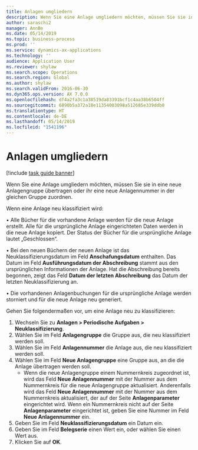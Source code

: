 ```yaml
---
title: Anlagen umgliedern
description: Wenn Sie eine Anlage umgliedern möchten, müssen Sie sie in eine neue Anlagengruppe übertragen oder ihr eine neue Anlagennummer in der gleichen Gruppe zuordnen.
author: saraschi2
manager: AnnBe
ms.date: 05/14/2019
ms.topic: business-process
ms.prod: ''
ms.service: dynamics-ax-applications
ms.technology: ''
audience: Application User
ms.reviewer: shylaw
ms.search.scope: Operations
ms.search.region: Global
ms.author: shylaw
ms.search.validFrom: 2016-06-30
ms.dyn365.ops.version: AX 7.0.0
ms.openlocfilehash: df4a2fa3c1a38519da83391bcf1c4aa38b6504ff
ms.sourcegitcommit: 6890b5a372a18e11354003098a512685e339ddb0
ms.translationtype: HT
ms.contentlocale: de-DE
ms.lasthandoff: 05/14/2019
ms.locfileid: "1541196"
---
```

# <a name="reclassify-fixed-assets"></a>Anlagen umgliedern

[!include [task guide banner](../../includes/task-guide-banner.md)]

Wenn Sie eine Anlage umgliedern möchten, müssen Sie sie in eine neue Anlagengruppe übertragen oder ihr eine neue Anlagennummer in der gleichen Gruppe zuordnen. 

Wenn eine Anlage neu klassifiziert wird:

• Alle Bücher für die vorhandene Anlage werden für die neue Anlage erstellt. Alle für die ursprüngliche Anlage eingerichteten Daten werden in die neue Anlage kopiert. Der Status der Bücher für die ursprüngliche Anlage lautet „Geschlossen“. 

• Bei den neuen Büchern der neuen Anlage ist das Neuklassifizierungsdatum im Feld **Anschafungsdatum** enthalten. Das Datum im Feld **Ausführungsdatum der Abschreibung** stammt aus den ursprünglichen Informationen der Anlage. Hat die Abschreibung bereits begonnen, zeigt das Feld **Datum der letzten Abschreibung** das Datum der letzten Neuklassifizierung an. 

• Die vorhandenen Anlagenbuchungen für die ursprüngliche Anlage werden storniert und für die neue Anlage neu generiert.

Gehen Sie folgendermaßen vor, um eine Anlage neu zu klassifizieren:

1. Wechseln Sie zu **Anlagen > Periodische Aufgaben > Neuklassifizierung**.
2. Wählen Sie im Feld **Anlagengruppe** die Gruppe aus, die neu klassifiziert werden soll.
3. Wählen Sie im Feld **Anlagennummer** die Anlage aus, die neu klassifiziert werden soll.
4. Wählen Sie im Feld **Neue Anlagengruppe** eine Gruppe aus, an die die Anlage übertragen werden soll.
    * Wenn die neue Anlagengruppe einem Nummernkreis zugeordnet ist, wird das Feld **Neue Anlagennummer** mit der Nummer aus dem Nummernkreis für die neue Anlagengruppe aktualisiert. Anderenfalls wird das Feld **Neue Anlagennummer** mit der Nummer aus dem Nummernkreis aktualisiert, der auf der Seite **Anlagenparameter** eingerichtet wird. Wenn ein Nummernkreis nicht auf der Seite **Anlagenparameter** eingerichtet ist, geben Sie eine Nummer im Feld **Neue Anlagennummer** ein.  
5. Geben Sie im Feld **Neuklassifizierungsdatum** ein Datum ein.
6. Geben Sie im Feld **Belegserie** einen Wert ein, oder wählen Sie einen Wert aus.
7. Klicken Sie auf **OK**.
